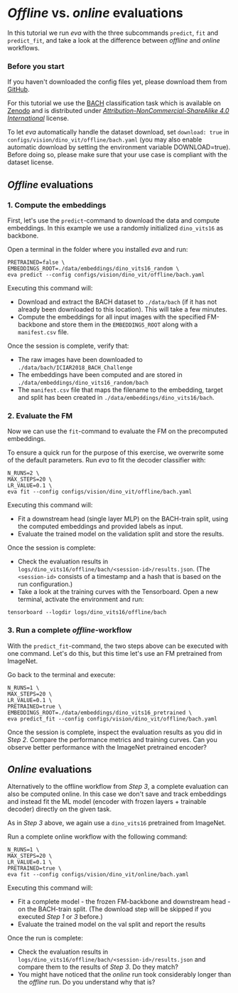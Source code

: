 # *Offline* vs. *online* evaluations

In this tutorial we run *eva* with the three subcommands `predict`, `fit` and `predict_fit`, and take a look at the difference between *offline* and *online* workflows.

### Before you start
If you haven't downloaded the config files yet, please download them from [GitHub](https://github.com/kaiko-ai/eva/tree/0.0.2).

For this tutorial we use the [BACH](../../datasets/bach.md) classification task which is available on [Zenodo](https://zenodo.org/records/3632035) and is distributed under [*Attribution-NonCommercial-ShareAlike 4.0 International*](https://creativecommons.org/licenses/by-nc-nd/4.0/legalcode) license.

To let *eva* automatically handle the dataset download, set `download: true` in `configs/vision/dino_vit/offline/bach.yaml` (you may also enable automatic download by setting the environment variable DOWNLOAD=true). Before doing so, please make sure that your use case is compliant with the dataset license.

## *Offline* evaluations

### 1. Compute the embeddings

First, let's use the `predict`-command to download the data and compute embeddings. In this example we use a randomly initialized `dino_vits16` as backbone.

Open a terminal in the folder where you installed *eva* and run:

```
PRETRAINED=false \
EMBEDDINGS_ROOT=./data/embeddings/dino_vits16_random \
eva predict --config configs/vision/dino_vit/offline/bach.yaml
```

Executing this command will:

 - Download and extract the BACH dataset to `./data/bach` (if it has not already been downloaded to this location). This will take a few minutes.
 - Compute the embeddings for all input images with the specified FM-backbone and store them in the `EMBEDDINGS_ROOT` along with a `manifest.csv` file.

Once the session is complete, verify that:

- The raw images have been downloaded to `./data/bach/ICIAR2018_BACH_Challenge`
- The embeddings have been computed and are stored in `./data/embeddings/dino_vits16_random/bach`
- The `manifest.csv` file that maps the filename to the embedding, target and split has been created in `./data/embeddings/dino_vits16/bach`.

### 2. Evaluate the FM 

Now we can use the `fit`-command to evaluate the FM on the precomputed embeddings.

To ensure a quick run for the purpose of this exercise, we overwrite some of the default parameters. Run *eva* to fit the decoder classifier with:

```
N_RUNS=2 \
MAX_STEPS=20 \
LR_VALUE=0.1 \
eva fit --config configs/vision/dino_vit/offline/bach.yaml
```

Executing this command will:

 - Fit a downstream head (single layer MLP) on the BACH-train split, using the computed embeddings and provided labels as input.
 - Evaluate the trained model on the validation split and store the results.

Once the session is complete:

- Check the evaluation results in `logs/dino_vits16/offline/bach/<session-id>/results.json`. (The `<session-id>` consists of a timestamp and a hash that is based on the run configuration.)
- Take a look at the training curves with the Tensorboard. Open a new terminal, activate the environment and run:
```
tensorboard --logdir logs/dino_vits16/offline/bach
```

### 3. Run a complete *offline*-workflow

With the `predict_fit`-command, the two steps above can be executed with one command. Let's do this, but this time let's use an FM pretrained from ImageNet.

Go back to the terminal and execute:
```
N_RUNS=1 \
MAX_STEPS=20 \
LR_VALUE=0.1 \
PRETRAINED=true \
EMBEDDINGS_ROOT=./data/embeddings/dino_vits16_pretrained \
eva predict_fit --config configs/vision/dino_vit/offline/bach.yaml
```

Once the session is complete, inspect the evaluation results as you did in *Step 2*. Compare the performance metrics and training curves. Can you observe better performance with the ImageNet pretrained encoder?

## *Online* evaluations

Alternatively to the offline workflow from *Step 3*, a complete evaluation can also be computed online. In this case we don't save and track embeddings and instead fit the ML model (encoder with frozen layers + trainable decoder) directly on the given task.

As in *Step 3* above, we again use a `dino_vits16` pretrained from ImageNet. 

Run a complete online workflow with the following command:
```
N_RUNS=1 \
MAX_STEPS=20 \
LR_VALUE=0.1 \
PRETRAINED=true \
eva fit --config configs/vision/dino_vit/online/bach.yaml
```

Executing this command will:

 - Fit a complete model - the frozen FM-backbone and downstream head - on the BACH-train split. (The download step will be skipped if you executed *Step 1* or *3* before.)
 - Evaluate the trained model on the val split and report the results

Once the run is complete:

- Check the evaluation results in `logs/dino_vits16/offline/bach/<session-id>/results.json` and compare them to the results of *Step 3*. Do they match?
- You might have noticed that the *online* run took considerably longer than the *offline* run. Do you understand why that is?
